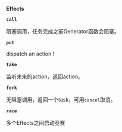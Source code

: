 **Effects**

**`call`**

阻塞调用，任务完成之前Generator函数会阻塞。

**`put`**

dispatch an action !

**`take`**

监听未来的action，返回action。

**`fork`**

无阻塞调用，返回一个task，可用`cancel`取消。

**`race`**

多个Effects之间启动竞赛